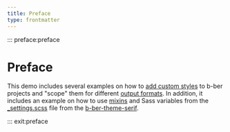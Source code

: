 ```yaml
---
title: Preface
type: frontmatter
---
```


::: preface:preface

# Preface

This demo includes several examples on how to [add custom styles](https://github.com/triplecanopy/b-ber/wiki/Adding-Custom-Styles) to b-ber projects and "scope" them for different [output formats](https://github.com/triplecanopy/b-ber/wiki/Output-formats). In addition, it includes an example on how to use [mixins](https://github.com/triplecanopy/b-ber/wiki/serif#mixins) and Sass variables from the [_settings.scss](https://github.com/triplecanopy/b-ber/blob/master/packages/b-ber-themes/b-ber-theme-serif/_settings.scss) file from the [b-ber-theme-serif](https://github.com/triplecanopy/b-ber/wiki/serif).

::: exit:preface
